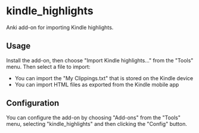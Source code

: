 # kindle_highlights

Anki add-on for importing Kindle highlights.


## Usage

Install the add-on, then choose "Import Kindle highlights..." from the "Tools" menu.
Then select a file to import:
* You can import the "My Clippings.txt" that is stored on the Kindle device
* You can import HTML files as exported from the Kindle mobile app


## Configuration

You can configure the add-on by choosing "Add-ons" from the "Tools" menu,
selecting "kindle_highlights" and then clicking the "Config" button.
